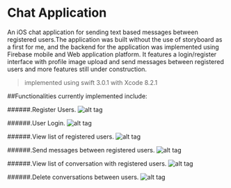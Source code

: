# Chat Application
An iOS chat application for sending text based messages between registered users.The application was built without the use of storyboard
as a first for me, and the backend for the application was implemented using Firebase mobile and Web application platform. It features a
login/register interface with profile image upload and send messages between registered users and more features still under construction.

> implemented using swift 3.0.1 with Xcode 8.2.1

##Functionalities currently implemented include:

######.Register Users.
![alt tag](https://s20.postimg.org/b2uhvtxst/Simulator_Screen_Shot_Dec_27_2016_4_06_09_AM.png)

######.User Login.
![alt tag](https://s20.postimg.org/43867qgyl/Simulator_Screen_Shot_Dec_30_2016_11_54_08_PM.png)

######.View list of registered users.
![alt tag](https://s20.postimg.org/nzcfc0evx/Simulator_Screen_Shot_Dec_27_2016_6_38_21_AM.png)

######.Send messages between registered users.
![alt tag](https://s20.postimg.org/w3kjgr1b1/Simulator_Screen_Shot_Dec_27_2016_6_38_06_AM.png)

######.View list of conversation with registered users.
![alt tag](https://s20.postimg.org/txq8m8xul/Simulator_Screen_Shot_Dec_27_2016_6_37_54_AM.png)

######.Delete conversations between users.
![alt tag](https://s20.postimg.org/e4la5saxp/Simulator_Screen_Shot_Dec_29_2016_12_44_45_PM.png)

